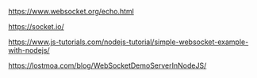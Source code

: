 https://www.websocket.org/echo.html

https://socket.io/

https://www.js-tutorials.com/nodejs-tutorial/simple-websocket-example-with-nodejs/

https://lostmoa.com/blog/WebSocketDemoServerInNodeJS/